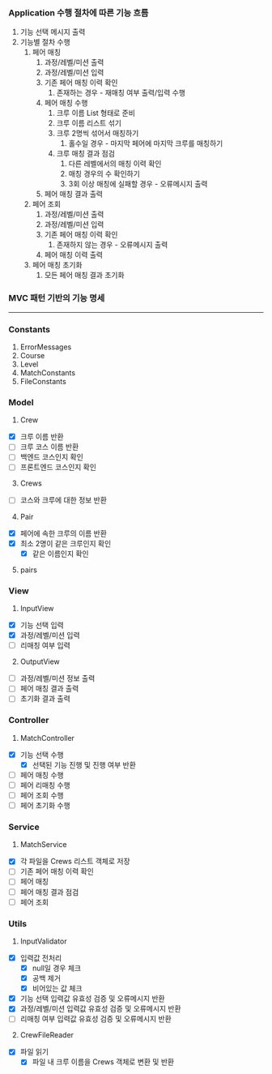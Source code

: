 ### Application 수행 절차에 따른 기능 흐름

1. 기능 선택 메시지 출력
2. 기능별 절차 수행
   1. 페어 매칭
      1. 과정/레벨/미션 출력
      2. 과정/레벨/미션 입력
      3. 기존 페어 매칭 이력 확인
         1. 존재하는 경우 - 재매칭 여부 출력/입력 수행
      4. 페어 매칭 수행
         1. 크루 이름 List<String> 형태로 준비
         2. 크루 이름 리스트 섞기
         3. 크루 2명씩 섞어서 매칭하기
            1. 홀수일 경우 - 마지막 페어에 마지막 크루를 매칭하기
         4. 크루 매칭 결과 점검
            1. 다른 레벨에서의 매칭 이력 확인
            2. 매칭 경우의 수 확인하기
            3. 3회 이상 매칭에 실패할 경우 - 오류메시지 출력
      5. 페어 매칭 결과 출력
   2. 페어 조회
      1. 과정/레벨/미션 출력
      2. 과정/레벨/미션 입력
      3. 기존 페어 매칭 이력 확인
         1. 존재하지 않는 경우 - 오류메시지 출력
      4. 페어 매칭 이력 출력
   3. 페어 매칭 초기화
      1. 모든 페어 매칭 결과 초기화

### MVC 패턴 기반의 기능 명세
---
### Constants
1. ErrorMessages
2. Course
3. Level
4. MatchConstants
5. FileConstants
### Model
1. Crew
- [x] 크루 이름 반환
- [ ] 크루 코스 이름 반환
- [ ] 백엔드 코스인지 확인
- [ ] 프론트엔드 코스인지 확인
3. Crews
- [ ] 코스와 크루에 대한 정보 반환
4. Pair
- [x] 페어에 속한 크루의 이름 반환
- [x] 최소 2명이 같은 크루인지 확인
  - [x] 같은 이름인지 확인
5. pairs
   
### View
1. InputView
- [x] 기능 선택 입력
- [x] 과정/레벨/미션 입력
- [ ] 리매칭 여부 입력
2. OutputView
- [ ] 과정/레벨/미션 정보 출력
- [ ] 페어 매칭 결과 출력
- [ ] 초기화 결과 출력

### Controller
1. MatchController
- [x] 기능 선택 수행
  - [x] 선택된 기능 진행 및 진행 여부 반환
- [ ] 페어 매칭 수행
- [ ] 페어 리매칭 수행
- [ ] 페어 조회 수행
- [ ] 페어 초기화 수행
   
### Service
1. MatchService
- [x] 각 파일을 Crews 리스트 객체로 저장 
- [ ] 기존 페어 매칭 이력 확인
- [ ] 페어 매칭
- [ ] 페어 매칭 결과 점검
- [ ] 페어 조회

### Utils
1. InputValidator
- [x] 입력값 전처리
  - [x] null일 경우 체크
  - [x] 공백 제거
  - [x] 비어있는 값 체크
- [x] 기능 선택 입력값 유효성 검증 및 오류메시지 반환
- [x] 과정/레벨/미션 입력값 유효성 검증 및 오류메시지 반환
- [ ] 리매칭 여부 입력값 유효성 검증 및 오류메시지 반환

2. CrewFileReader
- [x] 파일 읽기
  - [x] 파일 내 크루 이름을 Crews 객체로 변환 및 반환